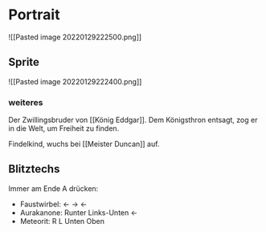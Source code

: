 # Portrait
![[Pasted image 20220129222500.png]]

## Sprite
![[Pasted image 20220129222400.png]]

### weiteres
Der Zwillingsbruder von [[König Eddgar]]. Dem Königsthron entsagt, zog er in die Welt, um Freiheit zu finden.

Findelkind, wuchs bei [[Meister Duncan]] auf.

## Blitztechs
Immer am Ende A drücken:
- Faustwirbel: <- -> <-
- Aurakanone: Runter Links-Unten <-
- Meteorit: R L Unten Oben